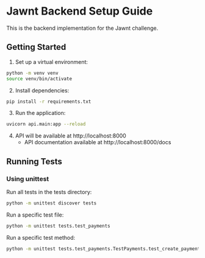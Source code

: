 # Jawnt Backend Setup Guide

This is the backend implementation for the Jawnt challenge.

## Getting Started

1. Set up a virtual environment:
```bash
python -m venv venv
source venv/bin/activate 
```

2. Install dependencies:
```bash
pip install -r requirements.txt
```

3. Run the application:
```bash
uvicorn api.main:app --reload
```

4. API will be available at http://localhost:8000
   - API documentation available at http://localhost:8000/docs

## Running Tests

### Using unittest

Run all tests in the tests directory:
```bash
python -m unittest discover tests
```

Run a specific test file:
```bash
python -m unittest tests.test_payments
```

Run a specific test method:
```bash
python -m unittest tests.test_payments.TestPayments.test_create_payment
```
